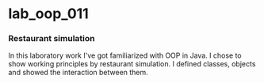 # lab_oop_011
### Restaurant simulation
In this laboratory work I've got familiarized with OOP in Java. I chose to show working principles by restaurant simulation. I defined classes, objects and showed the interaction between them.
